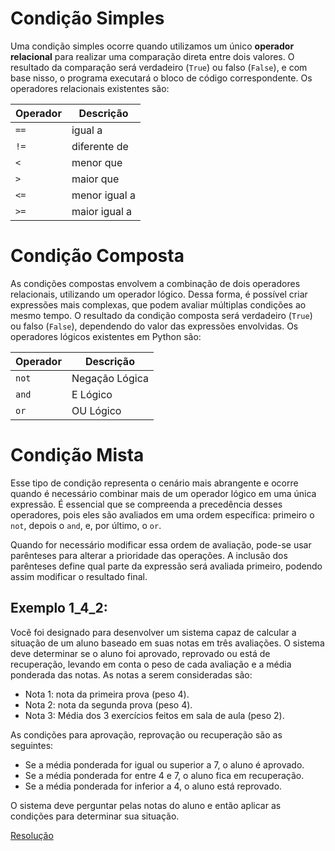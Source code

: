 # Condição Simples
Uma condição simples ocorre quando utilizamos um único **operador relacional** para realizar uma comparação direta entre dois valores. O resultado da comparação será verdadeiro (`True`) ou falso (`False`), e com base nisso, o programa executará o bloco de código correspondente. Os operadores relacionais existentes são:

|   Operador   |   Descrição   | 
|--------------|---------------|
|     `==`     |    igual a    |
|     `!=`     |  diferente de |
|     `<`      |   menor que   |
|     `>`      |   maior que   |
|     `<=`     | menor igual a |
|     `>=`     | maior igual a |

# Condição Composta
As condições compostas envolvem a combinação de dois operadores relacionais, utilizando um operador lógico. Dessa forma, é possível criar expressões mais complexas, que podem avaliar múltiplas condições ao mesmo tempo. O resultado da condição composta será verdadeiro (`True`) ou falso (`False`), dependendo do valor das expressões envolvidas. Os operadores lógicos existentes em Python são:

|    Operador    |    Descrição    | 
|----------------|-----------------|
|     `not`      | Negação Lógica  |
|     `and`      |     E Lógico    |
|     `or`       |     OU Lógico   |

# Condição Mista
Esse tipo de condição representa o cenário mais abrangente e ocorre quando é necessário combinar mais de um operador lógico em uma única expressão. É essencial que se compreenda a precedência desses operadores, pois eles são avaliados em uma ordem específica: primeiro o `not`, depois o `and`, e, por último, o `or`.

Quando for necessário modificar essa ordem de avaliação, pode-se usar parênteses para alterar a prioridade das operações. A inclusão dos parênteses define qual parte da expressão será avaliada primeiro, podendo assim modificar o resultado final.

## Exemplo 1_4_2:
Você foi designado para desenvolver um sistema capaz de calcular a situação de um aluno baseado em suas notas em três avaliações. O sistema deve determinar se o aluno foi aprovado, reprovado ou está de recuperação, levando em conta o peso de cada avaliação e a média ponderada das notas. As notas a serem consideradas são:

- Nota 1: nota da primeira prova (peso 4).
- Nota 2: nota da segunda prova (peso 4).
- Nota 3: Média dos 3 exercícios feitos em sala de aula (peso 2).

As condições para aprovação, reprovação ou recuperação são as seguintes:
- Se a média ponderada for igual ou superior a 7, o aluno é aprovado.
- Se a média ponderada for entre 4 e 7, o aluno fica em recuperação.
- Se a média ponderada for inferior a 4, o aluno está reprovado.

O sistema deve perguntar pelas notas do aluno e então aplicar as condições para determinar sua situação.

[Resolução](ex1_4_2.py)